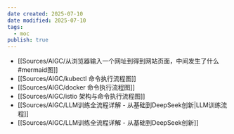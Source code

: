```yaml
---
date created: 2025-07-10
date modified: 2025-07-10
tags:
  - moc
publish: true
---
```


- [[Sources/AIGC/从浏览器输入一个网址到得到网站页面，中间发生了什么#mermaid图]]
- [[Sources/AIGC/kubectl 命令执行流程图]]
- [[Sources/AIGC/docker 命令执行流程图]]
- [[Sources/AIGC/istio 架构与命令执行流程图]]
- [[Sources/AIGC/LLM训练全流程详解 - 从基础到DeepSeek创新\|LLM训练流程]]
- [[Sources/AIGC/LLM训练全流程详解 - 从基础到DeepSeek创新]]
